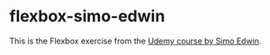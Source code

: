 # flexbox-simo-edwin

This is the Flexbox exercise from the [Udemy course by Simo Edwin](https://www.udemy.com/course/the-creative-html5-css3-course-build-awesome-websites/).
